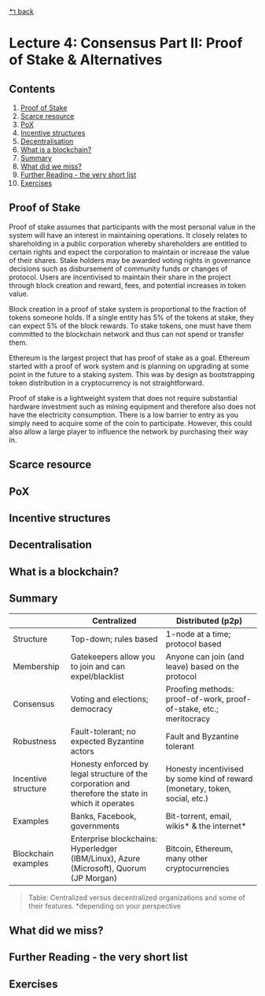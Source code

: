 [↰ back](../../..)

# Lecture 4: Consensus Part II: Proof of Stake & Alternatives
## Contents
1. [Proof of Stake](#proof-of-stake)
2. [Scarce resource](#scarce-resource)
3. [PoX](#pox)
4. [Incentive structures](#incentive-structures)
5. [Decentralisation](#decentralisation)
6. [What is a blockchain?](#what-is-a-blockchain)
7. [Summary](#summary)
8. [What did we miss?](#what-did-we-miss)
9. [Further Reading - the very short list](#further-reading---the-very-short-list)
10. [Exercises](#exercises)

## Proof of Stake
Proof of stake assumes that participants with the most personal value in the system will have an interest in maintaining operations. It closely relates to shareholding in a public corporation whereby shareholders are entitled to certain rights and expect the corporation to maintain or increase the value of their shares. Stake holders may be awarded voting rights in governance decisions such as disbursement of community funds or changes of protocol. Users are incentivised to maintain their share in the project through block creation and reward, fees, and potential increases in token value.

Block creation in a proof of stake system is proportional to the fraction of tokens someone holds. If a single entity has 5% of the tokens at stake, they can expect 5% of the block rewards. To stake tokens, one must have them committed to the blockchain network and thus can not spend or transfer them.

Ethereum is the largest project that has proof of stake as a goal. Ethereum started with a proof of work system and is planning on upgrading at some point in the future to a staking system. This was by design as bootstrapping token distribution in a cryptocurrency is not straightforward.

Proof of stake is a lightweight system that does not require substantial hardware investment such as mining equipment and therefore also does not have the electricity consumption. There is a low barrier to entry as you simply need to acquire some of the coin to participate. However, this could also allow a large player to influence the network by purchasing their way in.






## Scarce resource

## PoX

## Incentive structures

## Decentralisation

## What is a blockchain?

## Summary

| | Centralized | Distributed (p2p) |
|---|---|---|
| Structure | Top-down; rules based | 1-node at a time; protocol based |
| Membership | Gatekeepers allow you to join and can expel/blacklist | Anyone can join (and leave) based on the protocol |
| Consensus | Voting and elections; democracy | Proofing methods: proof-of-work, proof-of-stake, etc.; meritocracy |
| Robustness | Fault-tolerant; no expected Byzantine actors | Fault and Byzantine tolerant |
| Incentive structure | Honesty enforced by legal structure of the corporation and therefore the state in which it operates | Honesty incentivised by some kind of reward (monetary, token, social, etc.) |
| Examples | Banks, Facebook, governments | Bit-torrent, email, wikis* & the internet* |
| Blockchain examples | Enterprise blockchains: Hyperledger (IBM/Linux), Azure (Microsoft), Quorum (JP Morgan) | Bitcoin, Ethereum, many other cryptocurrencies |
> Table: Centralized versus decentralized organizations and some of their features. *depending on your perspective

## What did we miss?

## Further Reading - the very short list

## Exercises

